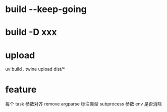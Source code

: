 
# build --keep-going
# build -D xxx

# upload
  uv build .
  twine upload dist/*

# feature
  每个 task 参数对齐
  remove argparse
  标注类型
  subprocess 参数
  env 是否消除
